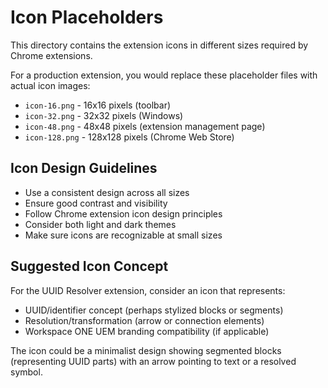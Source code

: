 # Icon Placeholders

This directory contains the extension icons in different sizes required by Chrome extensions.

For a production extension, you would replace these placeholder files with actual icon images:

- `icon-16.png` - 16x16 pixels (toolbar)
- `icon-32.png` - 32x32 pixels (Windows)
- `icon-48.png` - 48x48 pixels (extension management page)
- `icon-128.png` - 128x128 pixels (Chrome Web Store)

## Icon Design Guidelines

- Use a consistent design across all sizes
- Ensure good contrast and visibility
- Follow Chrome extension icon design principles
- Consider both light and dark themes
- Make sure icons are recognizable at small sizes

## Suggested Icon Concept

For the UUID Resolver extension, consider an icon that represents:
- UUID/identifier concept (perhaps stylized blocks or segments)
- Resolution/transformation (arrow or connection elements)
- Workspace ONE UEM branding compatibility (if applicable)

The icon could be a minimalist design showing segmented blocks (representing UUID parts) with an arrow pointing to text or a resolved symbol.
